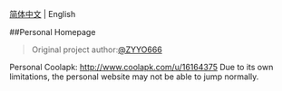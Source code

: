 [简体中文](./README.md) | English

##Personal Homepage

> Original project author:[@ZYYO666](https://github.com/ZYYO666)

Personal Coolapk: http://www.coolapk.com/u/16164375           Due to its own limitations, the personal website may not be able to jump normally.
